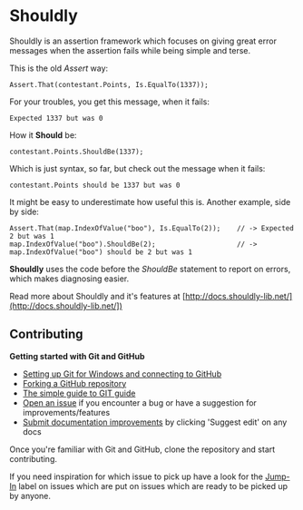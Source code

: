 Shouldly
========
Shouldly is an assertion framework which focuses on giving great error messages when the assertion fails while being simple and terse.

This is the old *Assert* way: 

    Assert.That(contestant.Points, Is.EqualTo(1337));

For your troubles, you get this message, when it fails:

    Expected 1337 but was 0

How it **Should** be:

    contestant.Points.ShouldBe(1337);

Which is just syntax, so far, but check out the message when it fails:

    contestant.Points should be 1337 but was 0

It might be easy to underestimate how useful this is. Another example, side by side:

    Assert.That(map.IndexOfValue("boo"), Is.EqualTo(2));    // -> Expected 2 but was 1
    map.IndexOfValue("boo").ShouldBe(2);                    // -> map.IndexOfValue("boo") should be 2 but was 1

**Shouldly** uses the code before the *ShouldBe* statement to report on errors, which makes diagnosing easier.

Read more about Shouldly and it's features at [http://docs.shouldly-lib.net/](http://docs.shouldly-lib.net/])

## Contributing
**Getting started with Git and GitHub**

 * [Setting up Git for Windows and connecting to GitHub](http://help.github.com/win-set-up-git/)
 * [Forking a GitHub repository](http://help.github.com/fork-a-repo/)
 * [The simple guide to GIT guide](http://rogerdudler.github.com/git-guide/)
 * [Open an issue](https://github.com/shouldly/shouldly/issues) if you encounter a bug or have a suggestion for improvements/features
 * [Submit documentation improvements](http://docs.shouldly-lib.net) by clicking 'Suggest edit' on any docs

Once you're familiar with Git and GitHub, clone the repository and start contributing.

If you need inspiration for which issue to pick up have a look for the [Jump-In](https://github.com/shouldly/shouldly/labels/Jump-In) label on issues which are put on issues which are ready to be picked up by anyone. 